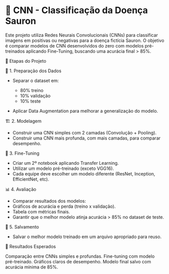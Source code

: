 # 🧠 CNN - Classificação da Doença Sauron

Este projeto utiliza Redes Neurais Convolucionais (CNNs) para classificar imagens em positivas ou negativas para a doença fictícia Sauron.
O objetivo é comparar modelos de CNN desenvolvidos do zero com modelos pré-treinados aplicando Fine-Tuning, buscando uma acurácia final > 85%.

🚀 Etapas do Projeto

📂 1. Preparação dos Dados
- Separar o dataset em:
  - 80% treino
  - 10% validação
  - 10% teste
  
- Aplicar Data Augmentation para melhorar a generalização do modelo.


🏗️ 2. Modelagem
 - Construir uma CNN simples com 2 camadas (Convolução + Pooling).
 - Construir uma CNN mais profunda, com mais camadas, para comparar desempenho.


🔧 3. Fine-Tuning
 - Criar um 2º notebook aplicando Transfer Learning.
 - Utilizar um modelo pré-treinado (exceto VGG16).
 - Cada equipe deve escolher um modelo diferente (ResNet, Inception, EfficientNet, etc).


📊 4. Avaliação
- Comparar resultados dos modelos:
- Gráficos de acurácia e perda (treino x validação).
- Tabela com métricas finais.
- Garantir que o melhor modelo atinja acurácia > 85% no dataset de teste.


💾 5. Salvamento
- Salvar o melhor modelo treinado em um arquivo apropriado para reuso.


📌 Resultados Esperados

Comparação entre CNNs simples e profundas.
Fine-tuning com modelo pré-treinado.
Gráficos claros de desempenho.
Modelo final salvo com acurácia mínima de 85%.

